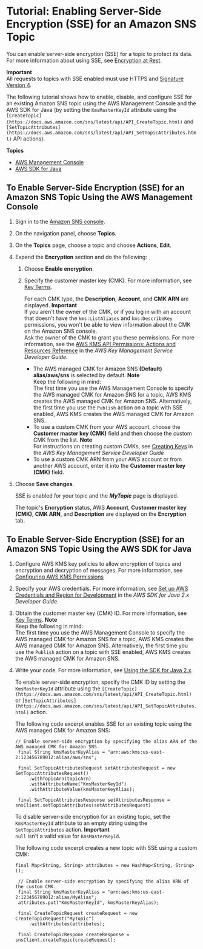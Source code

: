 # Tutorial: Enabling Server\-Side Encryption \(SSE\) for an Amazon SNS Topic<a name="sns-tutorial-enable-encryption-for-topic"></a>

You can enable server\-side encryption \(SSE\) for a topic to protect its data\. For more information about using SSE, see [Encryption at Rest](sns-server-side-encryption.md)\.

**Important**  
All requests to topics with SSE enabled must use HTTPS and [Signature Version 4](https://docs.aws.amazon.com/general/latest/gr/signature-version-4.html)\.

The following tutorial shows how to enable, disable, and configure SSE for an existing Amazon SNS topic using the AWS Management Console and the AWS SDK for Java \(by setting the `KmsMasterKeyId` attribute using the `[CreateTopic](https://docs.aws.amazon.com/sns/latest/api/API_CreateTopic.html)` and `[SetTopicAttributes](https://docs.aws.amazon.com/sns/latest/api/API_SetTopicAttributes.html)` API actions\)\.

**Topics**
+ [AWS Management Console](#enable-encryption-console)
+ [AWS SDK for Java](#enable-encryption-aws-java)

## To Enable Server\-Side Encryption \(SSE\) for an Amazon SNS Topic Using the AWS Management Console<a name="enable-encryption-console"></a>

1. Sign in to the [Amazon SNS console](https://console.aws.amazon.com/sns/)\.

1. On the navigation panel, choose **Topics**\.

1. On the **Topics** page, choose a topic and choose **Actions**, **Edit**\.

1. Expand the **Encryption** section and do the following: 

   1. Choose **Enable encryption**\.

   1. Specify the customer master key \(CMK\)\. For more information, see [Key Terms](sns-server-side-encryption.md#sse-key-terms)\.

      For each CMK type, the **Description**, **Account**, and **CMK ARN** are displayed\.
**Important**  
If you aren't the owner of the CMK, or if you log in with an account that doesn't have the `kms:ListAliases` and `kms:DescribeKey` permissions, you won't be able to view information about the CMK on the Amazon SNS console\.  
Ask the owner of the CMK to grant you these permissions\. For more information, see the [AWS KMS API Permissions: Actions and Resources Reference](https://docs.aws.amazon.com/kms/latest/developerguide/kms-api-permissions-reference.html) in the *AWS Key Management Service Developer Guide*\.
      + The AWS managed CMK for Amazon SNS **\(Default\) alias/aws/sns** is selected by default\.
**Note**  
Keep the following in mind:  
The first time you use the AWS Management Console to specify the AWS managed CMK for Amazon SNS for a topic, AWS KMS creates the AWS managed CMK for Amazon SNS\.
Alternatively, the first time you use the `Publish` action on a topic with SSE enabled, AWS KMS creates the AWS managed CMK for Amazon SNS\.
      + To use a custom CMK from your AWS account, choose the **Customer master key \(CMK\)** field and then choose the custom CMK from the list\.
**Note**  
For instructions on creating custom CMKs, see [Creating Keys](https://docs.aws.amazon.com/kms/latest/developerguide/create-keys.html) in the *AWS Key Management Service Developer Guide*
      + To use a custom CMK ARN from your AWS account or from another AWS account, enter it into the **Customer master key \(CMK\)** field\.

1. Choose **Save changes**\.

   SSE is enabled for your topic and the ***MyTopic*** page is displayed\.

   The topic's **Encryption** status, AWS **Account**, **Customer master key \(CMK\)**, **CMK ARN**, and **Description** are displayed on the **Encryption** tab\.

## To Enable Server\-Side Encryption \(SSE\) for an Amazon SNS Topic Using the AWS SDK for Java<a name="enable-encryption-aws-java"></a>

1. Configure AWS KMS key policies to allow encryption of topics and encryption and decryption of messages\. For more information, see [Configuring AWS KMS Permissions](sns-key-management.md#sns-what-permissions-for-sse)

1. Specify your AWS credentials\. For more information, see [Set up AWS Credentials and Region for Development](https://docs.aws.amazon.com/sdk-for-java/v2/developer-guide/setup-credentials.html) in the *AWS SDK for Java 2\.x Developer Guide*\.

1. Obtain the customer master key \(CMK\) ID\. For more information, see [Key Terms](sns-server-side-encryption.md#sse-key-terms)\.
**Note**  
Keep the following in mind:  
The first time you use the AWS Management Console to specify the AWS managed CMK for Amazon SNS for a topic, AWS KMS creates the AWS managed CMK for Amazon SNS\.
Alternatively, the first time you use the `Publish` action on a topic with SSE enabled, AWS KMS creates the AWS managed CMK for Amazon SNS\.

1. Write your code\. For more information, see [Using the SDK for Java 2\.x](https://docs.aws.amazon.com/sdk-for-java/v2/developer-guide/basics.html)\.

   To enable server\-side encryption, specify the CMK ID by setting the `KmsMasterKeyId` attribute using the `[CreateTopic](https://docs.aws.amazon.com/sns/latest/api/API_CreateTopic.html)` or `[SetTopicAttributes](https://docs.aws.amazon.com/sns/latest/api/API_SetTopicAttributes.html)` action\.

   The following code excerpt enables SSE for an existing topic using the AWS managed CMK for Amazon SNS:

   ```
   // Enable server-side encryption by specifying the alias ARN of the AWS managed CMK for Amazon SNS.
   	final String kmsMasterKeyAlias = "arn:aws:kms:us-east-2:123456789012:alias/aws/sns";
   	
   	final SetTopicAttributesRequest setAttributesRequest = new SetTopicAttributesRequest()
   	    .withTopicArn(topicArn)
   	    .withAttributeName("KmsMasterKeyId")
   	    .withAttributeValue(kmsMasterKeyAlias);           
   	
   	final SetTopicAttributesResponse setAttributesResponse = snsClient.setTopicAttributes(setAttributesRequest)
   ```

   To disable server\-side encryption for an existing topic, set the `KmsMasterKeyId` attribute to an empty string using the `SetTopicAttributes` action\.
**Important**  
`null` isn't a valid value for `KmsMasterKeyId`\.

   The following code excerpt creates a new topic with SSE using a custom CMK: 

   ```
   final Map<String, String> attributes = new HashMap<String, String>();
   	
   	// Enable server-side encryption by specifying the alias ARN of the custom CMK.
   	final String kmsMasterKeyAlias = "arn:aws:kms:us-east-2:123456789012:alias/MyAlias";
   	attributes.put("KmsMasterKeyId", kmsMasterKeyAlias);
   	 
   	final CreateTopicRequest createRequest = new CreateTopicRequest("MyTopic")
   	    .withAttributes(attributes);
   	 
   	final CreateTopicRespone createResponse = snsClient.createTopic(createRequest);
   ```